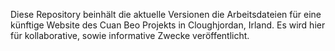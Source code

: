 Diese Repository beinhält die aktuelle Versionen die Arbeitsdateien für eine künftige Website des Cuan Beo Projekts in Cloughjordan, Irland. Es wird hier für kollaborative, sowie informative Zwecke veröffentlicht. 